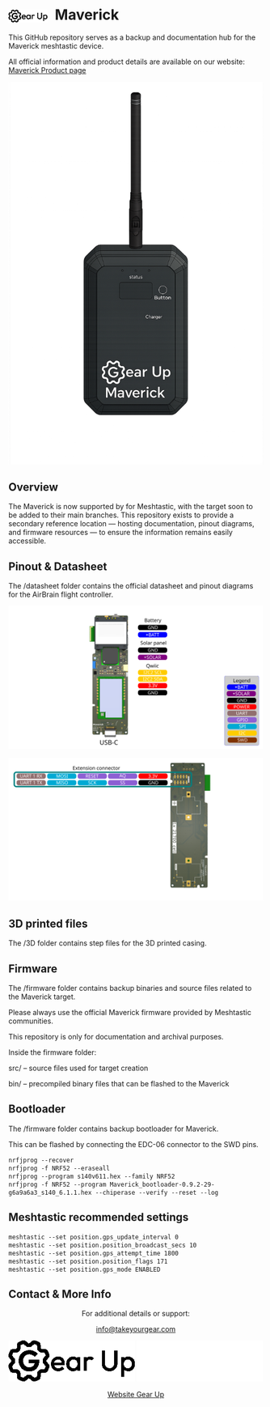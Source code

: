 <h1>
  <picture>
    <source media="(prefers-color-scheme: dark)" srcset="datasheet/Gearup_White.png">
    <source media="(prefers-color-scheme: light)" srcset="datasheet/Gearup.png">
    <img alt="GearUp Logo" src="datasheet/Gearup.png" height="25" style="vertical-align: middle; margin-right: 8px;">
  </picture>
  Maverick
</h1>

This GitHub repository serves as a backup and documentation hub for the Maverick meshtastic device.

All official information and product details are available on our website: [Maverick Product page](https://takeyourgear.com/pages/products/maverick)
<div align="center" height="125">

![AirBrain_Front](/datasheet/Maverick_front.png)

</div>

## Overview

The Maverick is now supported by for Meshtastic, with the target soon to be added to their main branches.
This repository exists to provide a secondary reference location — hosting documentation, pinout diagrams, and firmware resources — to ensure the information remains easily accessible.

## Pinout & Datasheet

The /datasheet folder contains the official datasheet and pinout diagrams for the AirBrain flight controller.

<div align="center" height="125">


![Maverick_Pinout_top](/datasheet/Maverick_pinoutTop.svg)

</div>

<div align="center" height="125">

![Maverick_Pinout_bottom](/datasheet/Maverick_pinoutBottom.svg)

</div>

## 3D printed files
 
 The /3D folder contains step files for the 3D printed casing. 


## Firmware

The /firmware folder contains backup binaries and source files related to the Maverick target.

Please always use the official Maverick firmware provided by Meshtastic communities.

This repository is only for documentation and archival purposes.

Inside the firmware folder:

src/ – source files used for target creation

bin/ – precompiled binary files that can be flashed to the Maverick


## Bootloader

The /firmware folder contains backup bootloader for Maverick.

This can be flashed by connecting the EDC-06 connector to the SWD pins.

```cli
nrfjprog --recover
nrfjprog -f NRF52 --eraseall
nrfjprog --program s140v611.hex --family NRF52
nrfjprog -f NRF52 --program Maverick_bootloader-0.9.2-29-g6a9a6a3_s140_6.1.1.hex --chiperase --verify --reset --log
```

## Meshtastic recommended settings

```cli
meshtastic --set position.gps_update_interval 0
meshtastic --set position.position_broadcast_secs 10
meshtastic --set position.gps_attempt_time 1800
meshtastic --set position.position_flags 171
meshtastic --set position.gps_mode ENABLED
```

## Contact & More Info

<div align="center">

For additional details or support:

<info@takeyourgear.com>

![AirBrain Logo](datasheet/Gearup.png#gh-light-mode-only)
![AirBrain Logo](datasheet/Gearup_White.png#gh-dark-mode-only)

[Website Gear Up](https://takeyourgear.com/)

</div>


